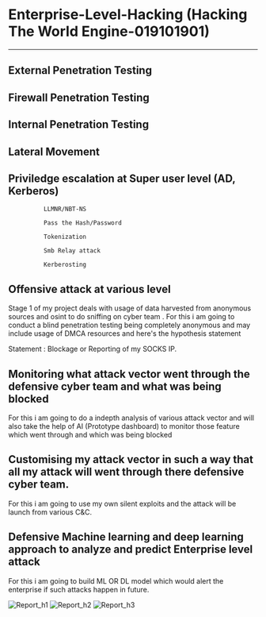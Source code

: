 # Enterprise-Level-Hacking (Hacking The World Engine-019101901)
-------------------------------------------------
External Penetration Testing
--------------------------------------------------------------------------

Firewall Penetration Testing
-------------------------------------------------------------------------
Internal Penetration Testing
------------------------------------------------------------------------
Lateral Movement
------------------------------------------------------------------------
Priviledge escalation at Super user level (AD, Kerberos)
------------------------------------------------------------------------
              LLMNR/NBT-NS
              
              Pass the Hash/Password
              
              Tokenization
              
              Smb Relay attack
              
              Kerberosting
Offensive attack at various level
-------------------------------------------------
Stage 1 of my project deals with usage of data harvested from anonymous sources and osint to do sniffing on cyber team .
For this i am going to conduct a blind penetration testing being completely anonymous and may include usage of DMCA resources and here's the hypothesis statement 

Statement : Blockage or Reporting of my SOCKS IP.

Monitoring what attack vector went through the defensive cyber team and what was being blocked 
----------------------------------------------------------------------------------------------------
For this i am going to do a indepth analysis of various attack vector and will also take the help of 
AI (Prototype dashboard) to monitor those feature which went through and which was being blocked

Customising my attack vector in such a way that all my attack will went through there defensive cyber team.
--------------------------------------------------------------------------------------------------------------
For this i am going to use my own silent exploits and the attack will be launch from various C&C.

Defensive  Machine learning and deep learning approach to analyze and predict Enterprise level attack 
------------------------------------------------------------------------------------------------------
For this i am going to build ML OR DL model which would alert the enterprise if such attacks happen in future.

![Report_h1](https://user-images.githubusercontent.com/55708909/92122900-a6e77080-ee19-11ea-9199-9c7537cf6a7d.png)
![Report_h2](https://user-images.githubusercontent.com/55708909/92123404-3b51d300-ee1a-11ea-89bc-1dbd54460685.png)
![Report_h3](https://user-images.githubusercontent.com/55708909/92123416-40168700-ee1a-11ea-921a-505e83f8b1f6.png)

